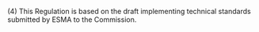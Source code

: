 (4) This Regulation is based on the draft implementing technical standards submitted by ESMA to the Commission.